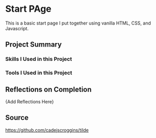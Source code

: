 # Start PAge
This is a basic start page I put together using vanilla HTML, CSS, and Javascript.

## Project Summary

### Skills I Used in this Project

### Tools I Used in this Project

## Reflections on Completion

{Add Reflections Here}

## Source
https://github.com/cadejscroggins/tilde
